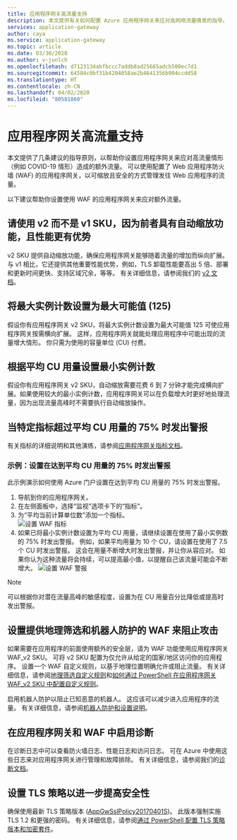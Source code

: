 ```yaml
---
title: 应用程序网关高流量支持
description: 本文提供有关如何配置 Azure 应用程序网关来应对高网络流量情景的指导。
services: application-gateway
author: caya
ms.service: application-gateway
ms.topic: article
ms.date: 03/30/2020
ms.author: v-junlch
ms.openlocfilehash: d7123134abfbccc7addb8ad25665adcb500ec7d1
ms.sourcegitcommit: 64584c0bf31b4204058ae2b4641356b904ccdd58
ms.translationtype: HT
ms.contentlocale: zh-CN
ms.lasthandoff: 04/02/2020
ms.locfileid: "80581860"
---
```

# <a name="application-gateway-high-traffic-support"></a>应用程序网关高流量支持 

本文提供了几条建议的指导原则，以帮助你设置应用程序网关来应对高流量情形（例如 COVID-19 情形）造成的额外流量。 可以使用配置了 Web 应用程序防火墙 (WAF) 的应用程序网关，以可缩放且安全的方式管理发往 Web 应用程序的流量。 

以下建议帮助你设置使用 WAF 的应用程序网关来应对额外流量。 

## <a name="use-the-v2-sku-over-v1-for-its-autoscaling-capabilities-and-performance-benefits"></a>请使用 v2 而不是 v1 SKU，因为前者具有自动缩放功能，且性能更有优势
v2 SKU 提供自动缩放功能，确保应用程序网关能够随着流量的增加而纵向扩展。 与 v1 相比，它还提供其他重要性能优势，例如，TLS 卸载性能要高出 5 倍、部署和更新时间更快、支持区域冗余，等等。 有关详细信息，请参阅我们的 [v2 文档](/application-gateway/application-gateway-autoscaling-zone-redundant)。 

## <a name="set-maximum-instance-count-to-the-maximum-possible-125"></a>将最大实例计数设置为最大可能值 (125)
 
假设你有应用程序网关 v2 SKU，将最大实例计数设置为最大可能值 125 可使应用程序网关按需横向扩展。 这样，应用程序网关就能处理应用程序中可能出现的流量增大情形。 你只需为使用的容量单位 (CU) 付费。  

## <a name="set-your-minimum-instance-count-based-on-your-average-cu-usage"></a>根据平均 CU 用量设置最小实例计数

假设你有应用程序网关 v2 SKU，自动缩放需要花费 6 到 7 分钟才能完成横向扩展。如果使用较大的最小实例计数，应用程序网关可以在负载增大时更好地处理流量，因为出现流量高峰时不需要执行自动缩放操作。  

## <a name="alert-if-a-certain-metric-surpasses-75-of-average-cu-utilization"></a>当特定指标超过平均 CU 用量的 75% 时发出警报 
有关指标的详细说明和其他演练，请参阅[应用程序网关指标文档](/application-gateway/application-gateway-metrics#metrics-visualization)。 

### <a name="example-setting-up-an-alert-on-75-of-average-cu-usage"></a>示例：设置在达到平均 CU 用量的 75% 时发出警报

此示例演示如何使用 Azure 门户设置在达到平均 CU 用量的 75% 时发出警报。 
1. 导航到你的应用程序网关。 
2. 在左侧面板中，选择“监视”选项卡下的“指标”。   
3. 为“平均当前计算单位数”添加一个指标。  
![设置 WAF 指标](./media/application-gateway-covid-guidelines/waf-setup-metrics.png)
4. 如果已将最小实例计数设置为平均 CU 用量，请继续设置在使用了最小实例数的 75% 时发出警报。 例如，如果平均用量为 10 个 CU，请设置在使用了 7.5 个 CU 时发出警报。 这会在用量不断增大时发出警报，并让你从容应对。 如果你认为这种流量将会持续，可以提高最小值，以提醒自己该流量可能会不断增大。 
![设置 WAF 警报](./media/application-gateway-covid-guidelines/waf-setup-monitoring-alert.png)

> [!NOTE]
> 可以根据你对潜在流量高峰的敏感程度，设置为在 CU 用量百分比降低或提高时发出警报。

## <a name="set-up-waf-with-geofiltering-and-bot-protection-to-stop-attacks"></a>设置提供地理筛选和机器人防护的 WAF 来阻止攻击
如果需要在应用程序的前面使用额外的安全层，请为 WAF 功能使用应用程序网关 WAF_v2 SKU。 可将 v2 SKU 配置为仅允许从给定的国家/地区访问你的应用程序。 设置一个 WAF 自定义规则，以基于地理位置明确允许或阻止流量。 有关详细信息，请参阅[地理筛选自定义规则](https://docs.microsoft.com/azure/web-application-firewall/ag/geomatch-custom-rules)和[如何通过 PowerShell 在应用程序网关 WAF_v2 SKU 中配置自定义规则](https://docs.microsoft.com/azure/web-application-firewall/ag/configure-waf-custom-rules)。

启用机器人防护以阻止已知恶意的机器人。 这应该可以减少进入应用程序的流量。 有关详细信息，请参阅[机器人防护和设置说明](https://docs.microsoft.com/azure/web-application-firewall/ag/configure-waf-custom-rules)。

## <a name="turn-on-diagnostics-on-application-gateway-and-waf"></a>在应用程序网关和 WAF 中启用诊断

在诊断日志中可以查看防火墙日志、性能日志和访问日志。 可在 Azure 中使用这些日志来对应用程序网关进行管理和故障排除。 有关详细信息，请参阅我们的[诊断文档](/application-gateway/application-gateway-diagnostics#diagnostic-logging)。 

## <a name="set-up-an-tls-policy-for-extra-security"></a>设置 TLS 策略以进一步提高安全性
确保使用最新 TLS 策略版本 ([AppGwSslPolicy20170401S](/application-gateway/application-gateway-ssl-policy-overview#appgwsslpolicy20170401s))。 此版本强制实施 TLS 1.2 和更强的密码。 有关详细信息，请参阅[通过 PowerShell 配置 TLS 策略版本和加密套件](/application-gateway/application-gateway-configure-ssl-policy-powershell)。

